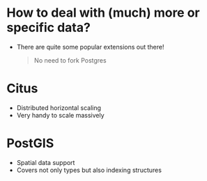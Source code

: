 
# How to deal with (much) more or specific data?

* There are quite some popular extensions out there!
  > No need to fork Postgres


# Citus

* Distributed horizontal scaling
* Very handy to scale massively


# PostGIS

* Spatial data support
* Covers not only types but also indexing structures

